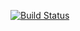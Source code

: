 [![Build Status](https://travis-ci.org/LiberaMeFromHell/191621.svg?branch=master)](https://travis-ci.org/LiberaMeFromHell/191621)